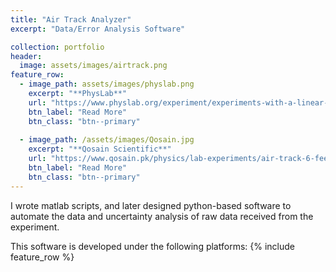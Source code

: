 ```yaml
---
title: "Air Track Analyzer"
excerpt: "Data/Error Analysis Software"

collection: portfolio
header:
  image: assets/images/airtrack.png
feature_row:
  - image_path: assets/images/physlab.png
    excerpt: "**PhysLab**"
    url: "https://www.physlab.org/experiment/experiments-with-a-linear-air-track/"
    btn_label: "Read More"
    btn_class: "btn--primary"
    
  - image_path: /assets/images/Qosain.jpg
    excerpt: "**Qosain Scientific**"
    url: "https://www.qosain.pk/physics/lab-experiments/air-track-6-feet-with-photogates-and-physlogger-2"
    btn_label: "Read More"
    btn_class: "btn--primary"
---
```


I wrote matlab scripts, and later designed python-based software to automate the data and uncertainty analysis of raw data received from the experiment.


This software is developed under the following platforms:
{% include feature_row %}
